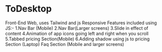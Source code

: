 # ToDesktop
Front-End Web,  uses Tailwind and js
Responsive 
Features included using JS:-
1.Nav Bar (Mobile)
2.Nav Bar(Larger screens)
3.Slide in effect of content
4.Animation of app icons going left and right when you scroll
5.Tabbed pricing Section(Mobile)
6.Adding shadow using js to pricing Section (Laptop)
Faq Section (Mobile and larger screens)
